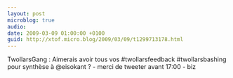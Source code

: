 ```yaml
---
layout: post
microblog: true
audio: 
date: 2009-03-09 01:00:00 +0100
guid: http://xtof.micro.blog/2009/03/09/t1299713178.html
---
```

TwollarsGang : Aimerais avoir tous vos #twollarsfeedback #twollarsbashing pour synthèse à @eisokant ?  - merci de tweeter avant 17:00 - biz
